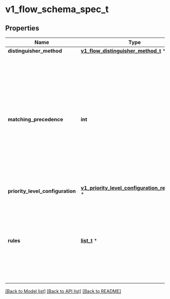 # v1_flow_schema_spec_t

## Properties
Name | Type | Description | Notes
------------ | ------------- | ------------- | -------------
**distinguisher_method** | [**v1_flow_distinguisher_method_t**](v1_flow_distinguisher_method.md) \* |  | [optional] 
**matching_precedence** | **int** | &#x60;matchingPrecedence&#x60; is used to choose among the FlowSchemas that match a given request. The chosen FlowSchema is among those with the numerically lowest (which we take to be logically highest) MatchingPrecedence.  Each MatchingPrecedence value must be ranged in [1,10000]. Note that if the precedence is not specified, it will be set to 1000 as default. | [optional] 
**priority_level_configuration** | [**v1_priority_level_configuration_reference_t**](v1_priority_level_configuration_reference.md) \* |  | 
**rules** | [**list_t**](v1_policy_rules_with_subjects.md) \* | &#x60;rules&#x60; describes which requests will match this flow schema. This FlowSchema matches a request if and only if at least one member of rules matches the request. if it is an empty slice, there will be no requests matching the FlowSchema. | [optional] 

[[Back to Model list]](../README.md#documentation-for-models) [[Back to API list]](../README.md#documentation-for-api-endpoints) [[Back to README]](../README.md)


